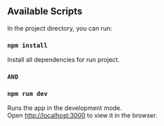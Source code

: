 ## Available Scripts

In the project directory, you can run:

### `npm install`

Install all dependencies for run project.<br />

### `AND`

### `npm rum dev`

Runs the app in the development mode.<br />
Open [http://localhost:3000](http://localhost:3000) to view it in the browser.



